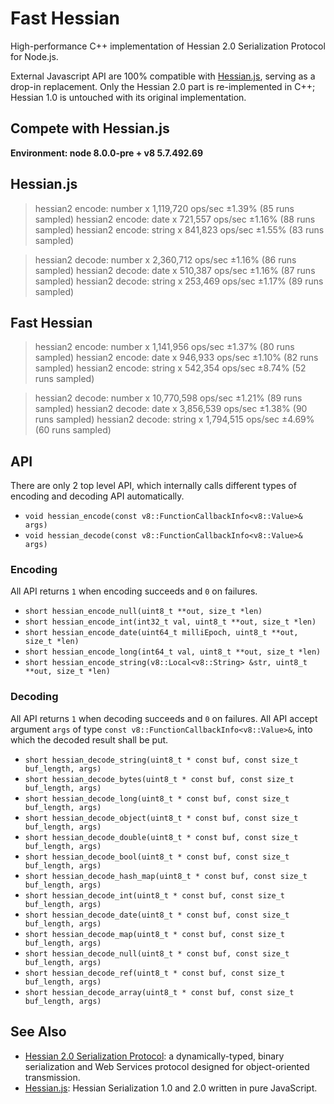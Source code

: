 # Fast Hessian

High-performance C++ implementation of Hessian 2.0 Serialization Protocol for Node.js.

External Javascript API are 100% compatible with [Hessian.js](https://github.com/node-modules/hessian.js), serving as a drop-in replacement. Only the Hessian 2.0 part is re-implemented in C++; Hessian 1.0 is untouched with its original implementation. 

## Compete with Hessian.js

**Environment: node 8.0.0-pre + v8 5.7.492.69**

## Hessian.js

> hessian2 encode: number x 1,119,720 ops/sec ±1.39% (85 runs sampled)
> hessian2 encode: date   x   721,557 ops/sec ±1.16% (88 runs sampled)
> hessian2 encode: string x   841,823 ops/sec ±1.55% (83 runs sampled)

> hessian2 decode: number x 2,360,712 ops/sec ±1.16% (86 runs sampled)
> hessian2 decode: date   x   510,387 ops/sec ±1.16% (87 runs sampled)
> hessian2 decode: string x   253,469 ops/sec ±1.17% (89 runs sampled)

## Fast Hessian

> hessian2 encode: number x 1,141,956 ops/sec ±1.37% (80 runs sampled)
> hessian2 encode: date   x   946,933 ops/sec ±1.10% (82 runs sampled)
> hessian2 encode: string x   542,354 ops/sec ±8.74% (52 runs sampled)

> hessian2 decode: number x 10,770,598 ops/sec ±1.21% (89 runs sampled)
> hessian2 decode: date   x  3,856,539 ops/sec ±1.38% (90 runs sampled)
> hessian2 decode: string x  1,794,515 ops/sec ±4.69% (60 runs sampled)

## API

There are only 2 top level API, which internally calls different types of encoding and decoding API automatically.

- `void hessian_encode(const v8::FunctionCallbackInfo<v8::Value>& args)`
- `void hessian_decode(const v8::FunctionCallbackInfo<v8::Value>& args)`

### Encoding

All API returns `1` when encoding succeeds and `0` on failures.

- `short hessian_encode_null(uint8_t **out, size_t *len)`
- `short hessian_encode_int(int32_t val, uint8_t **out, size_t *len)`
- `short hessian_encode_date(uint64_t milliEpoch, uint8_t **out, size_t *len)`
- `short hessian_encode_long(int64_t val, uint8_t **out, size_t *len)`
- `short hessian_encode_string(v8::Local<v8::String> &str, uint8_t **out, size_t *len)`

### Decoding

All API returns `1` when decoding succeeds and `0` on failures.
All API accept argument `args` of type `const v8::FunctionCallbackInfo<v8::Value>&`, into which the decoded result shall be put.

- `short hessian_decode_string(uint8_t * const buf, const size_t buf_length, args)`
- `short hessian_decode_bytes(uint8_t * const buf, const size_t buf_length, args)`
- `short hessian_decode_long(uint8_t * const buf, const size_t buf_length, args)`
- `short hessian_decode_object(uint8_t * const buf, const size_t buf_length, args)`
- `short hessian_decode_double(uint8_t * const buf, const size_t buf_length, args)`
- `short hessian_decode_bool(uint8_t * const buf, const size_t buf_length, args)`
- `short hessian_decode_hash_map(uint8_t * const buf, const size_t buf_length, args)`
- `short hessian_decode_int(uint8_t * const buf, const size_t buf_length, args)`
- `short hessian_decode_date(uint8_t * const buf, const size_t buf_length, args)`
- `short hessian_decode_map(uint8_t * const buf, const size_t buf_length, args)`
- `short hessian_decode_null(uint8_t * const buf, const size_t buf_length, args)`
- `short hessian_decode_ref(uint8_t * const buf, const size_t buf_length, args)`
- `short hessian_decode_array(uint8_t * const buf, const size_t buf_length, args)`

## See Also

* [Hessian 2.0 Serialization Protocol](http://hessian.caucho.com/doc/hessian-serialization.html): a dynamically-typed, binary serialization and Web Services protocol designed for object-oriented transmission.
* [Hessian.js](https://github.com/node-modules/hessian.js): Hessian Serialization 1.0 and 2.0 written in pure JavaScript.
